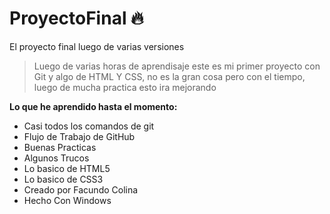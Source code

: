 # ProyectoFinal 🔥
El proyecto final luego de varias versiones 
> Luego de varias horas de aprendisaje este es mi primer proyecto con Git y algo de HTML Y CSS, no es la gran cosa pero con el tiempo, luego de mucha practica esto ira mejorando 

**Lo que he aprendido hasta el momento:**
* Casi todos los comandos de git
* Flujo de Trabajo de GitHub
* Buenas Practicas
* Algunos Trucos
* Lo basico de HTML5
* Lo basico de CSS3
* Creado por Facundo Colina
* Hecho Con Windows
